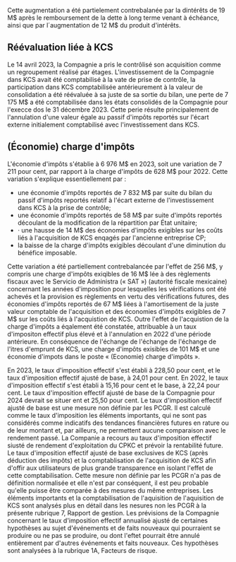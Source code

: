 Cette augmentation a été partielement contrebalanée par la dintérêts de 19 M\$ après le remboursement de la dette à long terme venant à échéance, ainsi que par l´augmentation de 12 M\$ du produit d'intérêts.

## Réévaluation liée à KCS

Le 14 avril 2023, la Compagnie a pris le contrôlisé son acquisition comme un regroupement réalisé par étages. L'investissement de la Compagnie dans KCS avait été comptabilisé à la vate de prise de contrôle, la participation dans KCS comptabilisée antérieurement à la valeur de consolidation a été réévaluée à sa juste de sa sortie du bilan, une perte de 7 175 M\$ a été comptabilisée dans les états consolidés de la Compagnie pour l'execce dos le 31 décembre 2023. Cette perie résulte principalement de l'annulation d'une valeur égale au passif d'impôts reportés sur l'écart externe initialement comptabilisé avec l'investissement dans KCS.

## (Économie) charge d'impôts

L'économie d'impôts s'établie à 6 976 M\$ en 2023, soit une variation de 7 211 pour cent, par rapport à la charge d'impôts de 628 M\$ pour 2022. Cette variation s'explique essentiellement par :

- une économie d'impôts reportés de 7 832 M\$ par suite du bilan du passif d'impôts reportés relatif à l'écart externe de l'investissement dans KCS à la prise de contrôle;
- une économie d'impôts reportés de 58 M\$ par suite d'impôts reportés découlant de la modification de la répartition par État unitaire;
- · une hausse de 14 M\$ des économies d'impôts exigibles sur les coûts liés à l'acquisition de KCS enqagés par l'ancienne entreprise CP;
- la baisse de la charge d'impôts exigibles découlant d'une diminution du bénéfice imposable.

Cette variation a été partiellement contrebalancée par l'effet de 256 M\$, y compris une charge d'impôts exiqibles de 16 M\$ lée à des règlements fiscaux avec le Servicio de Administra (« SAT ») (autorité fiscale mexicaine) concernant les années d'imposition pour lesquelles les vérifications ont été achevés et la provision es règlements en vertu des vérifications futures, des économies d'impôts reportés de 67 M\$ liées à l'amortisement de la juste valeur comptable de l'acquisition et des économies d'impôts exigibles de 7 M\$ sur les coûts liés à l'acquistion de KCS. Outre l'effet de l'acquistion de la charge d'impôts a éqalement été constatée, attribuable à un taux d'impositon effectif plus élevé et à l'annulation en 2022 d'une période antérieure. En conséquence de l'échange de l'échange de l'échange de l'itres d'emprunt de KCS, une charge d'impôts exisibles de 101 M\$ et une économie d'impots dans le poste « (Economie) charge d'impôts ».

En 2023, le taux d'imposition effectif s'est établi à 228,50 pour cent, et le taux d'imposition effectif ajusté de base, à 24,01 pour cent. En 2022, le taux d'imposition effectif s'est établi à 15,16 pour cent et le base, à 22,24 pour cent. Le taux d'imposition effectif ajusté de base de la Compagnie pour 2024 devrait se situer ent et 25,50 pour cent. Le taux d'imposition effectif ajusté de base est une mesure non définie par les PCGR. Il est calculé comme le taux d'imposition les éléments importants, qui ne sont pas considérés comme indicatifs des tendances financières futures en rature ou de leur montant et, par ailleurs, ne permettent aucune comparaison avec le rendement passé. La Companie a recours au taux d'imposition effectif siusté de rendement d'exploitation du CPKC et prévoir la rentabilité future. Le taux d'imposition effectif ajusté de base exclusives de KCS (après déduction des impôts) et la comptablisation de l'acquisition de KCS afin d'offir aux utilisateurs de plus grande transparence en isolant l'effet de cette comptabilisation. Cette mesure non définie par les PCGR n'a pas de définition normalisée et elle n'est par conséquent, il est peu probable qu'elle puisse être comparée à des mesures du même entreprises. Les éléments importants et la comptabilisation de l'aquisition de l'aquisition de KCS sont analysés plus en détail dans les nesures non les PCGR à la présente rubrique 7, Rapport de gestion. Les prévisions de la Compagnie concernant le taux d'imposition effectif annualisé ajusté de certaines hypothèses au sujet d'événements et de faits nouveaux qui pourraient se produire ou ne pas se produire, ou dont l'eftet pourrait être annulé entièrement par d'autres événements et faits nouveaux. Ces hypothèses sont analysées à la rubrique 1A, Facteurs de risque.